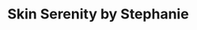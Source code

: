---
title: "Skin Serenity by Stephanie"
url: /fort-kent/skin-serenity-by-stephanie/
shop: beauty
---